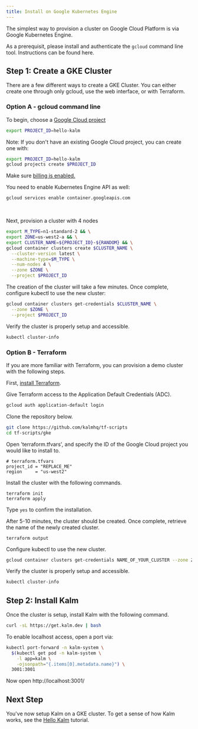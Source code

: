 ```yaml
---
title: Install on Google Kubernetes Engine
---
```


The simplest way to provision a cluster on Google Cloud Platform is via Google Kubernetes Engine.

As a prerequisit, please install and authenticate the `gcloud` command line tool. Instructions can be found here.

## Step 1: Create a GKE Cluster

There are a few different ways to create a GKE Cluster. You can either create one through only gcloud, use the web interface, or with Terraform.

### Option A - gcloud command line

To begin, choose a <a href="https://cloud.google.com/resource-manager/docs/creating-managing-projects">Google Cloud project</a>

```bash
export PROJECT_ID=hello-kalm
```

Note: If you don't have an existing Google Cloud project, you can create one with:

```bash
export PROJECT_ID=hello-kalm
gcloud projects create $PROJECT_ID
```

Make sure <a href="https://cloud.google.com/billing/docs/how-to/modify-project#confirm_billing_is_enabled_on_a_project" target="_blank">billing is enabled.</a>

You need to enable Kubernetes Engine API as well:

```bash
gcloud services enable container.googleapis.com
```

<br/>

Next, provision a cluster with 4 nodes

```bash
export M_TYPE=n1-standard-2 && \
export ZONE=us-west2-a && \
export CLUSTER_NAME=${PROJECT_ID}-${RANDOM} && \
gcloud container clusters create $CLUSTER_NAME \
  --cluster-version latest \
  --machine-type=$M_TYPE \
  --num-nodes 4 \
  --zone $ZONE \
  --project $PROJECT_ID
```

The creation of the cluster will take a few minutes. Once complete, configure kubectl to use the new cluster:

```bash
gcloud container clusters get-credentials $CLUSTER_NAME \
  --zone $ZONE \
  --project $PROJECT_ID
```

Verify the cluster is properly setup and accessible.

```sh
kubectl cluster-info
```

### Option B - Terraform

If you are more familiar with Terraform, you can provision a demo cluster with the following steps.

First, <a href="https://learn.hashicorp.com/tutorials/terraform/install-cli?in=terraform/gcp-get-started" target="_blank">install Terraform</a>.

Give Terraform access to the Application Default Credentials (ADC).

```bash
gcloud auth application-default login
```

Clone the repository below.

```bash
git clone https://github.com/kalmhq/tf-scripts
cd tf-scripts/gke
```

Open 'terraform.tfvars', and specify the ID of the Google Cloud project you would like to install to.

```
# terraform.tfvars
project_id = "REPLACE_ME"
region     = "us-west2"
```

Install the cluster with the following commands.

```
terraform init
terraform apply
```

Type `yes` to confirm the installation.

After 5-10 minutes, the cluster should be created. Once complete, retrieve the name of the newly created cluster.

```
terraform output
```

Configure kubectl to use the new cluster.

```bash
gcloud container clusters get-credentials NAME_OF_YOUR_CLUSTER --zone ZONE_OF_CLUSTER
```

Verify the cluster is properly setup and accessible.

```sh
kubectl cluster-info
```

## Step 2: Install Kalm

Once the cluster is setup, install Kalm with the following command.

```bash
curl -sL https://get.kalm.dev | bash
```

To enable localhost access, open a port via:

```bash
kubectl port-forward -n kalm-system \
  $(kubectl get pod -n kalm-system \
    -l app=kalm \
    -ojsonpath="{.items[0].metadata.name}") \
  3001:3001
```

Now open http://localhost:3001/

## Next Step

You've now setup Kalm on a GKE cluster. To get a sense of how Kalm works, see the [Hello Kalm](/docs/tut-hello) tutorial.
